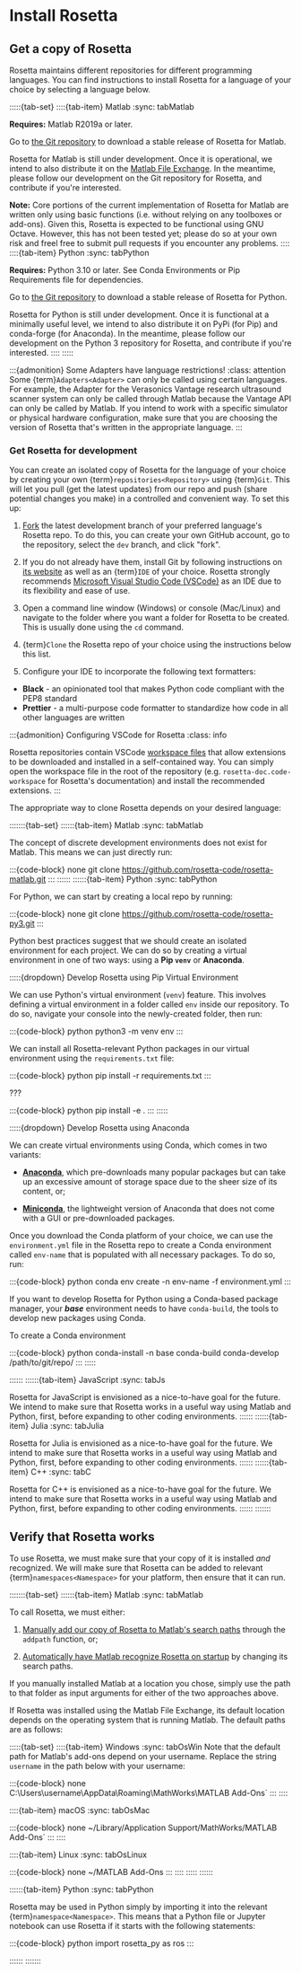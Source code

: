 # Install Rosetta

## Get a copy of Rosetta
Rosetta maintains different repositories for different programming languages. You can find instructions to install Rosetta for a language of your choice by selecting a language below.

:::::{tab-set}
::::{tab-item} Matlab
  :sync: tabMatlab

  **Requires:** Matlab R2019a or later.

  Go to [the Git repository](https://github.com/rosetta-code/rosetta-matlab) to download a stable release of Rosetta for Matlab.

  Rosetta for Matlab is still under development. Once it is operational, we intend to also distribute it on the [Matlab File Exchange](https://www.mathworks.com/matlabcentral/fileexchange). In the meantime, please follow our development on the Git repository for Rosetta, and contribute if you're interested.

  **Note:** Core portions of the current implementation of Rosetta for Matlab are written only using basic functions (i.e. without relying on any toolboxes or add-ons). Given this, Rosetta is expected to be functional using GNU Octave. However, this has not been tested yet; please do so at your own risk and freel free to submit pull requests if you encounter any problems.
::::
::::{tab-item} Python
  :sync: tabPython

  **Requires:** Python 3.10 or later. See Conda Environments or Pip Requirements file for dependencies.

  Go to [the Git repository](https://github.com/rosetta-code/rosetta-py3) to download a stable release of Rosetta for Python.

  Rosetta for Python is still under development. Once it is functional at a minimally useful level, we intend to also distribute it on PyPi (for Pip) and conda-forge (for Anaconda). In the meantime, please follow our development on the Python 3 repository for Rosetta, and contribute if you're interested.
::::
:::::

:::{admonition} Some Adapters have language restrictions!
  :class: attention
  Some {term}`Adapters<Adapter>` can only be called using certain languages. For example, the Adapter for the Verasonics Vantage research ultrasound scanner system can only be called through Matlab because the Vantage API can only be called by Matlab. If you intend to work with a specific simulator or physical hardware configuration, make sure that you are choosing the version of Rosetta that's written in the appropriate language.
:::

### Get Rosetta for development
<!--Note: this heading name must be retained due to a link in contribute/index.html-->
You can create an isolated copy of Rosetta for the language of your choice by creating your own {term}`repositories<Repository>` using {term}`Git`. This will let you pull (get the latest updates) from our repo and push (share potential changes you make) in a controlled and convenient way. To set this up:

1. [Fork](https://docs.github.com/en/get-started/quickstart/fork-a-repo) the latest development branch of your preferred language's Rosetta repo. To do this, you can create your own GitHub account, go to the repository, select the `dev` branch, and click "fork".

2. If you do not already have them, install Git by following instructions on [its website](https://git-scm.com/) as well as an {term}`IDE` of your choice. Rosetta strongly recommends [Microsoft Visual Studio Code (VSCode)](https://code.visualstudio.com/) as an IDE due to its flexibility and ease of use.

3. Open a command line window (Windows) or console (Mac/Linux) and navigate to the folder where you want a folder for Rosetta to be created. This is usually done using the `cd` command.

4. {term}`Clone` the Rosetta repo of your choice using the instructions below this list.

5. Configure your IDE to incorporate the following text formatters:
  * **Black** - an opinionated tool that makes Python code compliant with the PEP8 standard
  * **Prettier** - a multi-purpose code formatter to standardize how code in all other languages are written
<!--for Matlab, consider MBeautifier or MISS_HIT-->

:::{admonition} Configuring VSCode for Rosetta
:class: info

Rosetta repositories contain VSCode [workspace files](https://code.visualstudio.com/docs/editor/workspaces) that allow extensions to be downloaded and installed in a self-contained way. You can simply open the workspace file in the root of the repository (e.g. `rosetta-doc.code-workspace` for Rosetta's documentation) and install the recommended extensions.
:::

The appropriate way to clone Rosetta depends on your desired language:

:::::::{tab-set}
::::::{tab-item} Matlab
  :sync: tabMatlab

  The concept of discrete development environments does not exist for Matlab. This means we can just directly run:

  :::{code-block} none
  git clone https://github.com/rosetta-code/rosetta-matlab.git
  :::
::::::
::::::{tab-item} Python
  :sync: tabPython

  For Python, we can start by creating a local repo by running:

  :::{code-block} none
  git clone https://github.com/rosetta-code/rosetta-py3.git
  :::
  
  Python best practices suggest that we should create an isolated environment for each project. We can do so by creating a virtual environment in one of two ways: using a **Pip `venv`** or **Anaconda**.

  :::::{dropdown} Develop Rosetta using Pip Virtual Environment

  We can use Python's virtual environment (`venv`) feature. This involves defining a virtual environment in a folder called `env` inside our repository. To do so, navigate your console into the newly-created folder, then run:
  
  :::{code-block} python
  python3 -m venv env
  :::

  We can install all Rosetta-relevant Python packages in our virtual environment using the `requirements.txt` file:

  :::{code-block} python
  pip install -r requirements.txt
  :::

  ???

  :::{code-block} python
  pip install -e .
  :::
  :::::

  :::::{dropdown} Develop Rosetta using Anaconda

  We can create virtual environments using Conda, which comes in two variants:
  
  * **[Anaconda](https://www.anaconda.com/download)**, which pre-downloads many popular packages but can take up an excessive amount of storage space due to the sheer size of its content, or;
  
  * **[Miniconda](https://docs.conda.io/projects/miniconda/en/latest/index.html#quick-command-line-install)**, the lightweight version of Anaconda that does not come with a GUI or pre-downloaded packages.
  
  Once you download the Conda platform of your choice, we can use the `environment.yml` file in the Rosetta repo to create a Conda environment called `env-name` that is populated with all necessary packages. To do so, run:

  :::{code-block} python
  conda env create -n env-name -f environment.yml
  :::
  
  If you want to develop Rosetta for Python using a Conda-based package manager, your ***base*** environment needs to have `conda-build`, the tools to develop new packages using Conda.

  To create a Conda environment 

  :::{code-block} python
  conda-install -n base conda-build
  conda-develop /path/to/git/repo/
  :::
  :::::

::::::
::::::{tab-item} JavaScript
  :sync: tabJs

  Rosetta for JavaScript is envisioned as a nice-to-have goal for the future. We intend to make sure that Rosetta works in a useful way using Matlab and Python, first, before expanding to other coding environments.
::::::
::::::{tab-item} Julia
  :sync: tabJulia
  
  Rosetta for Julia is envisioned as a nice-to-have goal for the future. We intend to make sure that Rosetta works in a useful way using Matlab and Python, first, before expanding to other coding environments.
::::::
::::::{tab-item} C++
  :sync: tabC
  
  Rosetta for C++ is envisioned as a nice-to-have goal for the future. We intend to make sure that Rosetta works in a useful way using Matlab and Python, first, before expanding to other coding environments.
::::::
:::::::


## Verify that Rosetta works
To use Rosetta, we must make sure that your copy of it is installed *and* recognized. We will make sure that Rosetta can be added to relevant {term}`namespaces<Namespace>` for your platform, then ensure that it can run.

:::::::{tab-set}
::::::{tab-item} Matlab
  :sync: tabMatlab
  
  To call Rosetta, we must either:
  
  1. [Manually add our copy of Rosetta to Matlab's search paths](https://www.mathworks.com/help/matlab/ref/addpath.html) through the `addpath` function, or;
  
  2. [Automatically have Matlab recognize Rosetta on startup](https://www.mathworks.com/help/matlab/matlab_env/add-folders-to-matlab-search-path-at-startup.html) by changing its search paths.

  If you manually installed Matlab at a location you chose, simply use the path to that folder as input arguments for either of the two approaches above.

  If Rosetta was installed using the Matlab File Exchange, its default location depends on the operating system that is running Matlab. The default paths are as follows:

  :::::{tab-set}
  ::::{tab-item} Windows
  :sync: tabOsWin
  Note that the default path for Matlab's add-ons depend on your username. Replace the string `username` in the path below with your username:

  :::{code-block} none
  C:\Users\username\AppData\Roaming\MathWorks\MATLAB Add-Ons` 
  :::
  ::::

  ::::{tab-item} macOS
  :sync: tabOsMac

  :::{code-block} none
  ~/Library/Application Support/MathWorks/MATLAB Add-Ons` 
  :::
  ::::

  ::::{tab-item} Linux
  :sync: tabOsLinux

  :::{code-block} none
  ~/MATLAB Add-Ons
  :::
  ::::
  :::::
::::::

::::::{tab-item} Python
  :sync: tabPython

  Rosetta may be used in Python simply by importing it into the relevant {term}`namespace<Namespace>`. This means that a Python file or Jupyter notebook can use Rosetta if it starts with the following statements:

  :::{code-block} python
  import rosetta_py as ros
  :::

::::::
:::::::

